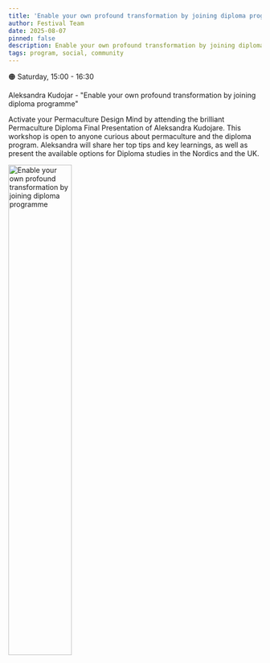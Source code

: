 ```yaml
---
title: 'Enable your own profound transformation by joining diploma programme'
author: Festival Team
date: 2025-08-07
pinned: false
description: Enable your own profound transformation by joining diploma programme
tags: program, social, community
---
```


<script>
    import Image from  '$lib/Image.svelte'
</script>

🟠 Saturday, 15:00 - 16:30

Aleksandra Kudojar - "Enable your own profound transformation by joining diploma programme"

Activate your Permaculture Design Mind by attending the brilliant Permaculture Diploma Final Presentation of Aleksandra Kudojare. This workshop is open to anyone curious about permaculture and the diploma program. Aleksandra will share her top tips and key learnings, as well as present the available options for Diploma studies in the Nordics and the UK.

<Image 
  src='program/social-community/22-profound-transformation-by-permaculture-diploma.png'
  caption='Enable your own profound transformation by joining diploma programme'
  alt='Enable your own profound transformation by joining diploma programme'
  width='50%'/> 